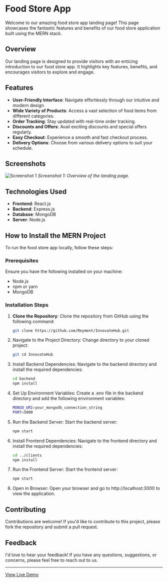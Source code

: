 
# Food Store App

Welcome to our amazing food store app landing page! This page showcases the fantastic features and benefits of our food store application built using the MERN stack.

## Overview

Our landing page is designed to provide visitors with an enticing introduction to our food store app. It highlights key features, benefits, and encourages visitors to explore and engage.

## Features

- **User-Friendly Interface**: Navigate effortlessly through our intuitive and modern design.
- **Wide Variety of Products**: Access a vast selection of food items from different categories.
- **Order Tracking**: Stay updated with real-time order tracking.
- **Discounts and Offers**: Avail exciting discounts and special offers regularly.
- **Easy Checkout**: Experience a smooth and fast checkout process.
- **Delivery Options**: Choose from various delivery options to suit your schedule.

## Screenshots

![Screenshot 1](/src/images/homepage.png)
*Screenshot 1: Overview of the landing page.*

## Technologies Used

- **Frontend**: React.js
- **Backend**: Express.js
- **Database**: MongoDB
- **Server**: Node.js

## How to Install the MERN Project

To run the food store app locally, follow these steps:

### Prerequisites

Ensure you have the following installed on your machine:
- Node.js
- npm or yarn
- MongoDB

### Installation Steps

1. **Clone the Repository**: Clone the repository from GitHub using the following command:
   ```bash
   git clone https://github.com/Reyment/InnovateHub.git

2. Navigate to the Project Directory: Change directory to your cloned project:
   ```bash
   git cd InnovateHub

3. Install Backend Dependencies: Navigate to the backend directory and install the required dependencies:
   ```bash
   cd backend
   npm install

4. Set Up Environment Variables: Create a .env file in the backend directory and add the following environment variables:
   ```bash
   MONGO_URI=your_mongodb_connection_string
   PORT=5000

5. Run the Backend Server: Start the backend server:
      ```bash
   npm start
      
6. Install Frontend Dependencies: Navigate to the frontend directory and install the required dependencies:
      ```bash
   cd ../clients
   npm install

7. Run the Frontend Server: Start the frontend server:
     ```bash
   npm start

8. Open in Browser: Open your browser and go to http://localhost:3000 to view the application.
   
   
## Contributing

Contributions are welcome! If you'd like to contribute to this project, please fork the repository and submit a pull request.

## Feedback

I'd love to hear your feedback! If you have any questions, suggestions, or concerns, please feel free to reach out to us.


---

[View Live Demo](https://example-convert-figma-html-1.vercel.app/)


   
